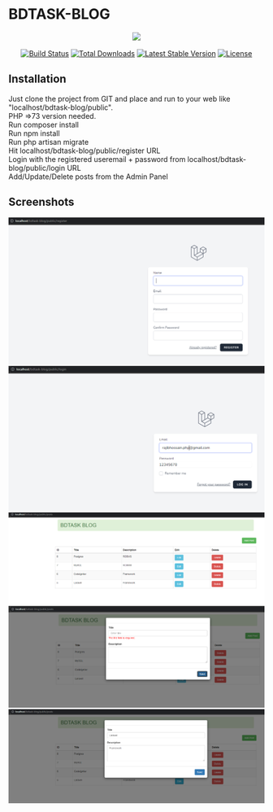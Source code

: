 # BDTASK-BLOG
<p align="center"><a href="https://laravel.com" target="_blank"><img src="https://raw.githubusercontent.com/laravel/art/master/logo-lockup/5%20SVG/2%20CMYK/1%20Full%20Color/laravel-logolockup-cmyk-red.svg" width="400"></a></p>

<p align="center">
<a href="https://travis-ci.org/laravel/framework"><img src="https://travis-ci.org/laravel/framework.svg" alt="Build Status"></a>
<a href="https://packagist.org/packages/laravel/framework"><img src="https://img.shields.io/packagist/dt/laravel/framework" alt="Total Downloads"></a>
<a href="https://packagist.org/packages/laravel/framework"><img src="https://img.shields.io/packagist/v/laravel/framework" alt="Latest Stable Version"></a>
<a href="https://packagist.org/packages/laravel/framework"><img src="https://img.shields.io/packagist/l/laravel/framework" alt="License"></a>
</p>

## Installation
Just clone the project from GIT and place and run to your web like "localhost/bdtask-blog/public". <br />
PHP =>73 version needed. <br /> 
Run composer install <br />
Run npm install <br />
Run php artisan migrate <br />
Hit localhost/bdtask-blog/public/register URL <br />
Login with the registered useremail + password from localhost/bdtask-blog/public/login URL <br />
Add/Update/Delete posts from the Admin Panel <br />


## Screenshots
<img src="resources/screenshots/register.png">
<img src="resources/screenshots/login.png">
<img src="resources/screenshots/posts.png">
<img src="resources/screenshots/addPost.png">
<img src="resources/screenshots/editPost.png">